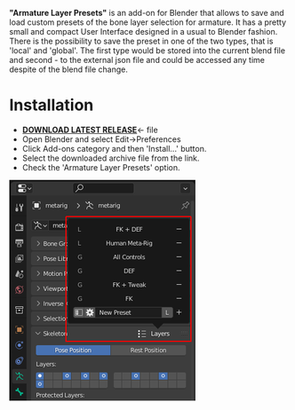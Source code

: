 **"Armature Layer Presets"** is an add-on for Blender that allows to save and load custom presets of the bone layer selection for armature. It has a pretty small and compact User Interface designed in a usual to Blender fashion. There is the possibility to save the preset in one of the two types, that is 'local' and 'global'. The first type would be stored into the current blend file and second - to the external json file and could be accessed any time despite of the blend file change.

# Installation

- [**DOWNLOAD LATEST RELEASE**](https://github.com/tingjoybits/Armature_Layer_Presets/releases/latest/download/Armature_Layer_Presets.zip)<- file
- Open Blender and select Edit->Preferences
- Click Add-ons category and then 'Install...' button.
- Select the downloaded archive file from the link.
- Check the 'Armature Layer Presets' option.

![](images/ALP_UI_e.png)
